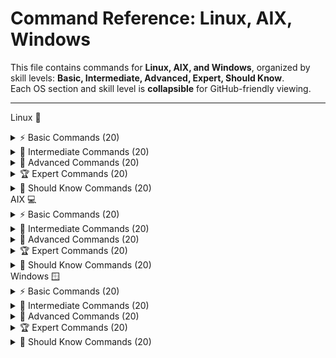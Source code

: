 # Command Reference: Linux, AIX, Windows

This file contains commands for **Linux, AIX, and Windows**, organized by skill levels: **Basic, Intermediate, Advanced, Expert, Should Know**.  
Each OS section and skill level is **collapsible** for GitHub-friendly viewing.

---


Linux 🐧
<details> <summary>⚡ Basic Commands (20)</summary>

  - `pwd` : **Print working directory**

> /home/username


ls : List directory contents

bash
Desktop Documents Downloads Music Pictures Videos
cd : Change directory

bash
cd Documents
[Changes to Documents directory]
mkdir : Make new directory

bash
mkdir new_folder
rmdir : Remove empty directory

bash
rmdir old_folder
touch : Create empty file or update timestamp

bash
touch file.txt
cp : Copy files or directories

bash
cp file.txt backup.txt
mv : Move or rename files/directories

bash
mv oldname.txt newname.txt
rm : Remove files

bash
rm file.txt
cat : Display file contents

bash
cat file.txt
Hello World
echo : Print text to terminal

bash
echo "Hello World"
Hello World
clear : Clear terminal screen

bash
[screen cleared]
date : Show current date and time

bash
Mon Oct  6 00:00:00 IST 2025
whoami : Show current user

bash
username
uname : Show system information

bash
Linux
df : Show disk space usage

bash
Filesystem     1K-blocks  Used Available Use% Mounted on
/dev/sda1      20511356 823456  18679900  5% /
free : Display memory usage

bash
              total        used        free      shared  buff/cache   available
Mem:           7982        2048        3290         250        2644        5230
ps : List running processes

bash
  PID TTY          TIME CMD
 1234 pts/0    00:00:01 bash
kill : Terminate process by PID

bash
kill 1234
man : Show manual pages

bash
[Displays manual for the command]
💡 Tips:

Use ls -la to list all files including hidden with permissions.

Use tab key for autocompletion.

cd .. moves up one directory.

Commands are case-sensitive.

Use man <command> to learn about options.

</details>
<details> <summary>🔧 Intermediate Commands (20)</summary>
grep : Search text in files

bash
grep 'pattern' file.txt
pattern found in line
find : Find files and directories

bash
find . -name "*.txt"
./docs/file.txt
chmod : Change file permissions

bash
chmod 755 script.sh
chown : Change file owner

bash
chown user file.txt
tar : Archive files

bash
tar -cvf archive.tar folder/
Archive created
gzip : Compress files

bash
gzip file.txt
top : Monitor system processes

bash
[interactive process list display]
ssh : Remote login to another machine

bash
ssh user@host
wget : Download files from web

bash
wget http://example.com/file
curl : Transfer data from or to server

bash
curl http://example.com
history : Show command history

bash
1 ls
2 cd
alias : Create command shortcuts

bash
alias ll='ls -l'
diff : Compare two files

bash
diff file1.txt file2.txt
uname -a : Show detailed system info

bash
Linux hostname 5.4.0-42-generic x86_64 GNU/Linux
df -h : Show disk space in human readable

bash
Filesystem      Size  Used Avail Use% Mounted on
/dev/sda1       20G  7.5G   12G  38% /
du -sh : Show folder size

bash
du -sh /home/user
2.5G    /home/user
ps aux : List all running processes

bash
root     1  0.0  0.1  22504  1148 ?        Ss   Oct05   0:06 /sbin/init
netstat : Display network connections

bash
Active Internet connections
sudo : Run command as superuser

bash
sudo apt update
service : Manage system services

bash
service nginx start
💡 Tips:

Use sudo !! to rerun last command as root.

grep -i for case-insensitive searches.

Use curl -O to save file with original name.

Use tar -xvf to extract archives.

Monitor system with htop if installed.

</details>
<details> <summary>🚀 Advanced Commands (20)</summary>
iptables : Configure firewall rules

bash
iptables -L
strace : Trace system calls

bash
strace ls
lsof : List open files

bash
lsof -i :80
tcpdump : Capture network packets

bash
tcpdump -i eth0
rsync : Remote file sync

bash
rsync -av src/ dest/
dd : Copy and convert files

bash
dd if=/dev/sda of=/dev/sdb bs=4M
nc : Netcat - for network debugging

bash
nc -l 1234
cron : Schedule jobs

bash
crontab -e
useradd : Add new user

bash
useradd john
passwd : Change user password

bash
passwd john
journalctl : Read systemd logs

bash
journalctl -u nginx
systemctl : Manage systemd services

bash
systemctl restart nginx
mount : Mount filesystems

bash
mount /dev/sdb1 /mnt
umount : Unmount filesystems

bash
umount /mnt
awk : Pattern scanning and processing

bash
awk '{print $1}' file
sed : Stream editor

bash
sed 's/old/new/g' file
cut : Extract fields from lines

bash
cut -d',' -f1 file.csv
basename : Show filename from path

bash
basename /path/to/file.txt
file.txt
dirname : Show directory part of path

bash
dirname /path/to/file.txt
/path/to
openssl : Cryptographic toolkit

bash
openssl version
💡 Tips:

Use iptables-save to back up firewall rules.

strace -p <pid> to attach to running process.

Use rsync -z to compress data during transfer.

Use awk to perform complex data extractions.

Use systemctl status to check service health.

</details>
<details> <summary>🏆 Expert Commands (20)</summary>
tcpflow : Capture and reconstruct TCP flows

bash
tcpflow -i eth0
perf : Performance analysis tool

bash
perf stat ls
ip : Advanced network management

bash
ip addr
ss : Display socket statistics

bash
ss -tuln
cgroups : Control groups management

bash
cgcreate -g cpu:/test
bpftrace : Dynamic tracing with BPF

bash
bpftrace -e 'tracepoint:syscalls:sys_enter_execve { printf("%s\n", comm); }'
ethtool : Network interface settings

bash
ethtool eth0
tc : Traffic control for networking

bash
tc qdisc show dev eth0
strace -f : Trace child processes

bash
strace -f bash
lldpad : LLDP protocol daemon

bash
systemctl start lldpad
tcpkill : Kill specified TCP connections

bash
tcpkill -i eth0 host 192.168.1.100
ipset : Manage IP sets for firewall

bash
ipset create blacklist hash:ip
nslookup : DNS queries

bash
nslookup google.com
dig : More powerful DNS querying

bash
dig google.com
vmstat : System performance statistics

bash
vmstat 1 5
iostat : CPU and I/O statistics

bash
iostat -xz 1 3
strace -e trace=file : Trace filesystem calls

bash
strace -e trace=file ls
ip rule : Configure routing policy rules

bash
ip rule add from 192.168.1.10 table 100
tcpdump -w : Write packets to file

bash
tcpdump -w capture.pcap
sar : Collect and report system activity

bash
sar -u 1 3
💡 Tips:

Use perf record and perf report for profiling.

Combine ss with filters for deep socket inspection.

Use bpftrace scripts for custom kernel probes.

tcpdump requires root privileges.

ip is preferred over deprecated ifconfig.

</details>
<details> <summary>📘 Should Know Commands (20)</summary>
systemctl list-units : List active systemd units

bash
systemctl list-units
journalctl -f : Follow system logs in realtime

bash
journalctl -f
nmcli : NetworkManager CLI tool

bash
nmcli device status
tcping : Ping over TCP

bash
tcping google.com 80
watch : Run command periodically

bash
watch -n 2 df -h
getent : Get entries from databases

bash
getent passwd
swapoff : Disable swap space

bash
swapoff -a
swapon : Enable swap space

bash
swapon -a
hostnamectl : Get or set hostname

bash
hostnamectl
tcpflow : Capture TCP flows

bash
tcpflow -i eth0
bg : Send job to background

bash
bg
fg : Bring job to foreground

bash
fg
jobs : List current jobs

bash
jobs
set : Set shell options and variables

bash
set -o
ulimit : Control user resource limits

bash
ulimit -a
chmod +x : Make script executable

bash
chmod +x script.sh
pkill : Kill process by name

bash
pkill firefox
tcpdump -i lo : Capture loopback traffic

bash
tcpdump -i lo
uptime : Show system uptime

bash
 12:00:00 up 5 days,  3:45,  1 user,  load average: 0.00, 0.02, 0.05
last : Show login history

bash
last
💡 Tips:

Use watch to monitor changes live.

Combine getent with grep to filter database entries.

pkill for terminating multiple related processes.

Use jobs, fg, bg to manage shell jobs.

Regularly check logs with journalctl.

</details>
AIX 💻
<details> <summary>⚡ Basic Commands (20)</summary>
pwd : Print current directory

bash
/home/aix_user
ls : List directory contents

bash
bin  etc  home  usr  tmp
cd : Change directory

bash
cd /usr
cp : Copy files or directories

bash
cp file.txt backup.txt
mv : Move or rename files

bash
mv oldname newname
rm : Remove files

bash
rm file.txt
mkdir : Create directory

bash
mkdir newdir
rmdir : Remove empty directory

bash
rmdir olddir
cat : Display file contents

bash
cat file.txt
more : Paginate output

bash
more file.txt
echo : Display text/string

bash
echo "Hello AIX"
date : Show date/time

bash
Mon Oct 6 00:00:00 EDT 2025
whoami : Current username

bash
aix_user
uname : System info

bash
AIX
df : Disk space usage

bash
Filesystem    512-blocks      Used Available Capacity Mounted on
/dev/hd4       5242880   2000000  3242880    38%    /
ps : List processes

bash
  PID TTY      TIME CMD
 1234 pts/0  00:00:01 ksh
kill : Kill process by PID

bash
kill 1234
smit : System Management Interface Tool GUI

bash
[Graphical interface appears]
file : Determine file type

bash
file /bin/ls
/bin/ls: ELF 32-bit LSB executable
man : Manual pages

bash
[shows manual page]
💡 Tips:

Use ls -l for detailed list with permissions.

smit is useful for admin tasks via GUI.

Use file to quickly know file type.

Use more to scroll through large files.

man pages contain detailed command info.

</details>
<details> <summary>🔧 Intermediate Commands (20)</summary>
lslpp -L : List installed software packages

bash
lslpp -L
Fileset                 Level  State
bos.rte                 7.1.0  COMMITTED
instfix -ik IX99999 : Check if a fix is installed

bash
instfix -ik IX99999
Fix installed
oslevel : Show OS level

bash
7.2.0.0
chuser : Change user attributes

bash
chuser shell=/usr/bin/ksh user1
lsattr : List device attributes

bash
lsattr -El hdisk0
name           value  description
chggrp : Change group ownership

bash
chggrp staff file.txt
chgrp : Change file group

bash
chgrp staff file.txt
exportfs : Export NFS directories

bash
exportfs
mount : Mount file system

bash
mount /dev/hd1 /mnt
umount : Unmount file system

bash
umount /mnt
netstat : Show network status

bash
Active Internet connections
ping : Network connectivity test

bash
ping google.com
errpt : Show error report

bash
USER         T S PID   MESSAGE
root         P  1234  Disk error detected
chkpwd : Change password interactively

bash
chkpwd
lsvg : List volume groups

bash
lsvg
rootvg
lslv : List logical volumes

bash
lslv rootvg
lsdev : List devices

bash
lsdev
hdisk0
lspv : List physical volumes

bash
lspv
hdisk0
sync : Flush filesystem buffers

bash
sync
who : Show logged in users

bash
user1 pts/0
💡 Tips:

Use lslpp -L | grep <package> to find specific software.

errpt -a gives detailed error info.

Combine lsvg and lslv to understand storage.

ping -c 4 for limited ping count.

Use netstat -rn for route table.

</details>
<details> <summary>🚀 Advanced Commands (20)</summary>
aixpert : Security configuration assistant

bash
aixpert
alt_disk_copy : Copy running system to alternate disk

bash
alt_disk_copy
adb : Advanced debugger

bash
adb -k
ac : Print connect-time records

bash
ac

acctcms : Summarize command usage

bash
acctcms
account : Turn on accounting

bash
account on
acctcom : Show process accounting summaries

bash
acctcom
alog : Maintain fixed-size logs

bash
alog -o -t boot
autoconf6 : Configure IPv6 interfaces at boot

bash
autoconf6
banner : Print ASCII banners

bash
banner Hello
bindprocessor : Bind process threads to CPUs

bash
bindprocessor -p 1234 0
bootparamd : Boot parameter server

bash
bootparamd
bootpd : Boot protocol daemon

bash
bootpd
bugfiler : Collect bug reports

bash
bugfiler
cb : Format C programs

bash
cb program.c
cfgenv : Configure environment variables

bash
cfgenv
cfgif : Configure TCP/IP interfaces

bash
cfgif
chauthent : Change authentication settings

bash
chauthent
chmod : Change file permissions

bash
chmod 755 file
chlang : Set system language

bash
chlang En_US
💡 Tips:

aixpert helps harden security.

Use alt_disk_copy for backup.

adb can debug core dumps.

acctcms helps analyze command usage.

bindprocessor optimizes CPU usage.

</details>
<details> <summary>🏆 Expert Commands (20)</summary>
cache_mgt : Manage SSD cache infrastructure

bash
cache_mgt status
certcreate : Create new certificates

bash
certcreate
certget : Retrieve certificate from LDAP

bash
certget
cfgenv : Configure environment variables

bash
cfgenv
chgnetaddr : Change network addresses

bash
chgnetaddr en0
chnamsv : Modify TCP/IP name service config

bash
chnamsv
conserver : Console server management

bash
conserver
ctstat : Cluster status

bash
ctstat
defvsd : Define virtual shared disks

bash
defvsd
devinstall : Install device software

bash
devinstall
dispgid : Display group IDs

bash
dispgid
emstat : Emulation exception stats

bash
emstat
errlg : Error log manager

bash
errlg -n
fastboot : Fast reboot

bash
fastboot
filemon : File system monitoring

bash
filemon
fwtmp : Manipulate accounting records

bash
fwtmp
getconf : Show system limits and configs

bash
getconf ARG_MAX
gencore : Generate core dump

bash
gencore 1234
glbd : Global location broker management

bash
glbd
hpmstat : Hardware performance monitoring

bash
hpmstat
💡 Tips:

Use certcreate and certget for certificate management.

errlg -n to view recent errors.

Use filemon to track file/system I/O.

fastboot requires no other users logged in.

Use getconf before scripts for environment info.

</details>
<details> <summary>📘 Should Know Commands (20)</summary>
aclconvert : Convert file ACL types

bash
aclconvert
aclget : Display ACL info

bash
aclget /path/to/file
addbib : Manage bibliographic databases

bash
addbib
addrpnode : Add nodes to peer domain

bash
addrpnode
admin : Source Code Control System admin

bash
admin
alog : Advanced logging utility

bash
alog
Authexec : Run RBAC privileged commands

bash
Authexec
autoconf6 : Configure IPv6 interfaces

bash
autoconf6
banner : Print text banners

bash
banner "Welcome"
Basename : Strip directory path from filename

bash
basename /etc/passwd
passwd
batch : Run commands at low load

bash
batch
bc : Arbitrary precision calculator

bash
bc
bellmail : Send messages to users

bash
bellmail user1
bindintcpu : Bind interrupt to CPU

bash
bindintcpu
bindprocessor : Bind threads to processors

bash
bindprocessor
bootauth : Check user at boot

bash
bootauth
calender : Display calendar events

bash
calender
cat : Concatenate and display files

bash
cat file.txt
certget : Get certificate

bash
certget
cfgenv : Configure environment variables

bash
cfgenv
💡 Tips:

Use banner to create large ASCII headings.

batch schedules commands when load is low.

bc is useful for calculations in shell.

Use Basename to parse filenames.

ACL tools help manage file permissions finely.

</details>
Windows 🪟
<details> <summary>⚡ Basic Commands (20)</summary>
dir : List directory contents

powershell
 Volume in drive C is Windows
 Volume Serial Number is XXXX-XXXX

 Directory of C:\Users\User

10/06/2025  12:00 AM    <DIR>          Documents
10/06/2025  12:00 AM    <DIR>          Downloads
               0 File(s)              0 bytes
cd : Change directory

powershell
C:\Users\User> cd Documents
C:\Users\User\Documents>
cls : Clear screen

powershell
[screen cleared]
copy : Copy files

powershell
copy file.txt backup.txt
1 file(s) copied.
del : Delete files

powershell
del file.txt
mkdir : Make directory

powershell
mkdir newfolder
rmdir : Remove directory

powershell
rmdir oldfolder
type : Display file content

powershell
type file.txt
Hello World
echo : Print text

powershell
echo Hello World
Hello World
date : Display or set date

powershell
Current date: 10/06/2025
time : Display or set time

powershell
Current time: 12:00 AM
ipconfig : Show network config

powershell
Windows IP Configuration

Ethernet adapter Local Area Connection:
   IPv4 Address. . . . . . . . . . . : 192.168.1.100
tasklist : Show running processes

powershell
Image Name                     PID Session Name        Session#    Mem Usage
========================= ======== ================ =========== ==========
notepad.exe                  1234 Console                    1      10,000 K
taskkill : Kill process

powershell
taskkill /PID 1234 /F
SUCCESS: The process with PID 1234 has been terminated.
help : Get help info

powershell
[Displays help topics]
shutdown : Shutdown or restart machine

powershell
shutdown /s
systeminfo : Show system info

powershell
Host Name:                 USER-PC
OS Name:                   Microsoft Windows 10 Pro
OS Version:                10.0.19042 Build 19042
whoami : Current user name

powershell
user
hostname : Show computer name

powershell
USER-PC
💡 Tips:

Use dir /a to list hidden files.

Use tasklist and taskkill to manage processes.

Use ipconfig /all for detailed network info.

Use help to learn about commands.

cls clears the console screen.

</details>
<details> <summary>🔧 Intermediate Commands (20)</summary>
ping : Test network connectivity

powershell
ping google.com
Pinging google.com [172.217.11.14] with 32 bytes of data:
Reply from 172.217.11.14: bytes=32 time=14ms TTL=54
tracert : Trace route packets

powershell
tracert google.com
netstat : Show network connections

powershell
Active Connections
  Proto  Local Address          Foreign Address        State
  TCP    192.168.1.100:139     192.168.1.101:52688   ESTABLISHED
ipconfig /release : Release DHCP IP

powershell
Windows IP Configuration

 DHCP release failed.
ipconfig /renew : Renew DHCP IP

powershell
Windows IP Configuration

IPv4 Address. . . . . . . . . . . : 192.168.1.100
net user : Manage users

powershell
net user
net localgroup : List local groups

powershell
net localgroup
sc : Service control

powershell
sc query
schtasks : Schedule tasks

powershell
schtasks /query
powershell : Start PowerShell shell

powershell
PS C:\>
assoc : Show file associations

powershell
.txt=txtfile
fc : File compare

powershell
fc file1.txt file2.txt
tasklist /svc : List services for processes

powershell
tasklist /svc
diskpart : Disk partitioning tool

powershell
DISKPART>
cipher : Encrypt/decrypt files

powershell
cipher /e file.txt
driverquery : List installed drivers

powershell
driverquery
gpupdate : Update Group Policy

powershell
gpupdate
hostname : Show system hostname

powershell
USER-PC
shutdown /r : Restart system

powershell
shutdown /r
sfc /scannow : System file checker

powershell
Beginning system scan...
💡 Tips:

Use tracert to diagnose routing problems.

Use netstat -an for all connections.

schtasks to automate jobs.

sfc /scannow repairs system files.

sc to view and manage services.

</details>
<details> <summary>🚀 Advanced Commands (20)</summary>
PowerShell ISE : Graphical PowerShell editor

powershell
Start powershell_ise
Get-Process : List running processes

powershell
Get-Process
Get-Service : List Windows services

powershell
Get-Service
Set-ExecutionPolicy : Change script execution policy

powershell
Set-ExecutionPolicy RemoteSigned
Get-EventLog : Read event logs

powershell
Get-EventLog -LogName System
New-Item : Create files or folders

powershell
New-Item -Path "C:\test.txt" -ItemType File
Remove-Item : Delete files or folders

powershell
Remove-Item "C:\test.txt"
Get-Content : Read file contents

powershell
Get-Content "C:\test.txt"
Set-Content : Write to a file

powershell
"Hello" | Set-Content "C:\test.txt"
Invoke-WebRequest : Download web content

powershell
Invoke-WebRequest http://example.com
Test-Connection : Ping test equivalent

powershell
Test-Connection google.com
Get-NetIPAddress : Show IP address info

powershell
Get-NetIPAddress
Restart-Service : Restart a service

powershell
Restart-Service wuauserv
Get-Command : List all commands

powershell
Get-Command
Export-Csv : Export data to CSV

powershell
Get-Process | Export-Csv processes.csv
Import-Csv : Import CSV data

powershell
Import-Csv processes.csv
Get-Help : Show help on commands

powershell
Get-Help Get-Process
Measure-Object : Calculate properties of objects

powershell
Get-Content file.txt | Measure-Object -Line
Format-Table : Format output as a table

powershell
Get-Process | Format-Table -AutoSize
Select-Object : Select specific object properties

powershell
Get-Process | Select-Object Name,Id
💡 Tips:

Use PowerShell for automation.

Get-Help is the best friend.

Use Format-Table to beautify output.

Invoke-WebRequest for REST calls.

Always check script execution policies.

</details>
<details> <summary>🏆 Expert Commands (20)</summary>
Get-WmiObject : Access WMI information

powershell
Get-WmiObject Win32_OperatingSystem
New-PSSession : Create remote PowerShell session

powershell
New-PSSession -ComputerName SERVER01
Invoke-Command : Run commands on remote session

powershell
Invoke-Command -Session $s -ScriptBlock { Get-Process }
Register-ScheduledJob : Register background jobs

powershell
Register-ScheduledJob -Name "Job1" -ScriptBlock { Get-Process }
Get-ADUser : Get Active Directory user info (requires AD module)

powershell
Get-ADUser -Identity "jdoe"
Set-ADUser : Modify AD user properties

powershell
Set-ADUser -Identity "jdoe" -Title "Manager"
New-ADUser : Create new AD user

powershell
New-ADUser -Name "John Doe"
Remove-ADUser : Delete AD user

powershell
Remove-ADUser -Identity "jdoe"
Get-EventLog -FilterHashtable : Filter event logs

powershell
Get-EventLog -LogName System -EntryType Error
Install-WindowsFeature : Add Windows features

powershell
Install-WindowsFeature -Name Web-Server
Uninstall-WindowsFeature : Remove Windows features

powershell
Uninstall-WindowsFeature -Name Web-Server
Backup-Job : Create backups (custom scripts)

powershell
# Custom backup script
Start-Transcript : Record PowerShell session

powershell
Start-Transcript -Path transcript.txt
Stop-Transcript : Stop recording session

powershell
Stop-Transcript
Measure-Command : Measure execution time

powershell
Measure-Command { Get-Process }
Get-ChildItem : List files and directories

powershell
Get-ChildItem -Recurse
New-ItemProperty : Create registry entries

powershell
New-ItemProperty -Path "HKLM:\Software" -Name "Test" -Value 1
Remove-ItemProperty : Delete registry entries

powershell
Remove-ItemProperty -Path "HKLM:\Software" -Name "Test"
CheckPoint : Create system restore point (via GUI or system tools)

Invoke-Sqlcmd : Run SQL commands (with SQL module)

powershell
Invoke-Sqlcmd -Query "SELECT TOP 10 * FROM dbo.Table"
💡 Tips:

Remote management via PowerShell is powerful.

Regularly back up PowerShell transcript.

Active Directory module is a must for admins.

Use Measure-Command to benchmark.

Registry manipulation requires caution.

</details>
<details> <summary>📘 Should Know Commands (20)</summary>
wmic : WMI command-line

powershell
wmic cpu get name
schtasks /create : Schedule tasks

powershell
schtasks /create /tn "Backup" /tr "backup.bat" /sc daily
fsutil : File system utility

powershell
fsutil dirty query C:
powercfg : Power settings management

powershell
powercfg /energy
reg : Registry command line

powershell
reg query HKLM\Software
netsh : Network shell utility

powershell
netsh wlan show profiles
whoami /groups : Show user groups

powershell
whoami /groups
openfiles : List open files on network

powershell
openfiles /query
fsutil : Manage sparse files

powershell
fsutil sparse queryflag C:\file.txt
defrag : Disk defragmenter

powershell
defrag C:
systeminfo : Detailed system info

powershell
systeminfo
netstat -ano : Show connections with PID

powershell
netstat -ano
chkdsk : Check disk for errors

powershell
chkdsk C:
robocopy : Robust copy command

powershell
robocopy C:\Source C:\Dest /E
powershell -ExecutionPolicy : Run scripts with policy

powershell
powershell -ExecutionPolicy Bypass -File script.ps1
Get-Volume : Disk volume info

powershell
Get-Volume
Get-Process -Id : Process info by PID

powershell
Get-Process -Id 1234
Get-Module : Show loaded modules

powershell
Get-Module
Repair-WindowsImage : Fix Windows images

powershell
Repair-WindowsImage -Online -RestoreHealth
Enable-PSRemoting : Enable remote PowerShell

powershell
Enable-PSRemoting
💡 Tips:

Use wmic for deep Windows queries.

robocopy is superior for batch file copies.

Enable-PSRemoting is critical for remote admin.

Regularly chkdsk for disk health.

netsh provides granular network controls.

</details>
